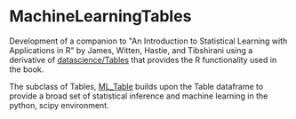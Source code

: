 # MachineLearningTables
Development of a companion to "An Introduction to Statistical Learning with Applications in R" by James, Witten, Hastie, and Tibshirani
using a derivative of [datascience/Tables](http://data8.org/datascience/tables.html) that provides the R functionality used in the
book.

The subclass of Tables, [ML_Table](https://github.com/deculler/MachineLearningTables/edit/master/ml_table.py) builds upon the
Table dataframe to provide a broad set of statistical inference and machine learning in the python, scipy environment.


